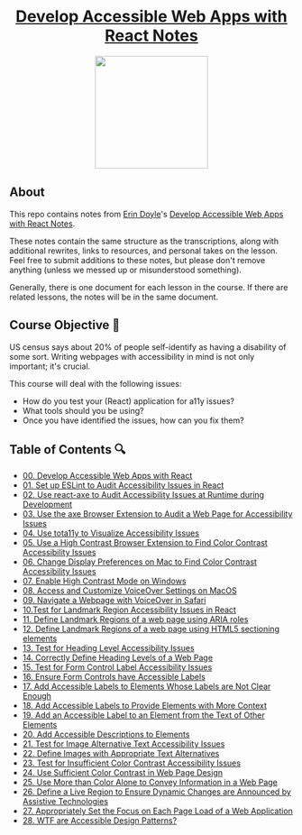 <h1 align="center"><a href="https://egghead.io/courses/develop-accessible-web-apps-with-react">Develop Accessible Web Apps with React Notes</a></h1>

<p align="center"><img src="https://d2eip9sf3oo6c2.cloudfront.net/series/square_covers/000/000/412/full/AccessibleReact_1000.png" width="200"></p>

## About

This repo contains notes from [Erin Doyle](https://twitter.com/SunshinyDoyle)'s [Develop Accessible Web Apps with React Notes](https://egghead.io/courses/develop-accessible-web-apps-with-react).

These notes contain the same structure as the transcriptions, along with additional rewrites, links to resources, and personal takes on the lesson. Feel free to submit additions to these notes, but please don't remove anything (unless we messed up or misunderstood something).

Generally, there is one document for each lesson in the course. If there are related lessons, the notes will be in the same document.


## Course Objective 💪

US census says about 20% of people self-identify as having a disability of some sort. Writing webpages with accessibility in mind is not only important; it's crucial.

This course will deal with the following issues:
- How do you test your (React) application for a11y issues?
- What tools should you be using?
- Once you have identified the issues, how can you fix them?

## Table of Contents 🔍

- [00. Develop Accessible Web Apps with React](00-intro.md)
- [01. Set up ESLint to Audit Accessibility Issues in React](01-eslint-plugin.md)
- [02. Use react-axe to Audit Accessibility Issues at Runtime during Development](02-react-axe.md)
- [03. Use the axe Browser Extension to Audit a Web Page for Accessibility Issues](03-axe-browser-extension.md)
- [04. Use tota11y to Visualize Accessibility Issues](04-tota11y-plugin.md)
- [05. Use a High Contrast Browser Extension to Find Color Contrast Accessibility Issues](05-high-contrast-plugin.md)
- [06. Change Display Preferences on Mac to Find Color Contrast Accessibility Issues](06-color-contrast-macOS.md)
- [07. Enable High Contrast Mode on Windows](07-color-contrast-windows.md)
- [08. Access and Customize VoiceOver Settings on MacOS](08-voiceover-macOS.md)
- [09. Navigate a Webpage with VoiceOver in Safari](09-navigate-safari-voiceover.md)
- [10.Test for Landmark Region Accessibility Issues in React](10-test-landmark-regions.md)
- [11. Define Landmark Regions of a web page using ARIA roles](11-define-landmarks.md)
- [12. Define Landmark Regions of a web page using HTML5 sectioning elements](12-semantic-HTML.md)
- [13. Test for Heading Level Accessibility Issues](13-headings.md)
- [14. Correctly Define Heading Levels of a Web Page](14-heading-levels.md)
- [15. Test for Form Control Label Accessibility Issues](15-form-controls.md)
- [16. Ensure Form Controls have Accessible Labels](16-input-labels.md)
- [17. Add Accessible Labels to Elements Whose Labels are Not Clear Enough](17-accessible-labels.md)
- [18. Add Accessible Labels to Provide Elements with More Context](18-accessible-labels-2.md)
- [19. Add an Accessible Label to an Element from the Text of Other Elements](19-add-extra-labels.md)
- [20. Add Accessible Descriptions to Elements](20-accessible-descriptions.md)
- [21. Test for Image Alternative Text Accessibility Issues](21-test-alt-text-.md)
- [22. Define Images with Appropriate Text Alternatives](22-alt-attributes.md)
- [23. Test for Insufficient Color Contrast Accessibility Issues](23-test-color-contrast.md)
- [24. Use Sufficient Color Contrast in Web Page Design](24-fix-color-contrast.md)
- [25. Use More than Color Alone to Convey Information in a Web Page](25-not-just-color.md)
- [26. Define a Live Region to Ensure Dynamic Changes are Announced by Assistive Technologies](26-live-regions.md)
- [27. Appropriately Set the Focus on Each Page Load of a Web Application](27-manage-focus.md)
- [28. WTF are Accessible Design Patterns?](28-accessible-design-patterns.md)
